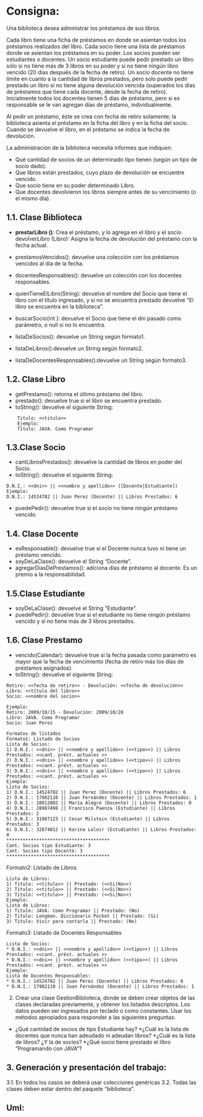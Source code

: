 # Consigna:

Una biblioteca desea administrar los préstamos de sus libros.

Cada libro tiene una ficha de préstamos en donde se asientan todos los préstamos realizados del libro. Cada socio tiene una lista de préstamos donde se asientan los préstamos en su poder. Los socios pueden ser estudiantes o docentes. Un socio estudiante puede pedir prestado un libro sólo si no tiene más de 3 libros en su poder y si no tiene ningún libro vencido (20 días después de la fecha de retiro). Un socio docente no tiene límite en cuanto a la cantidad de libros prestados, pero solo puede pedir prestado un libro si no tiene alguna devolución vencida (superados los días de préstamos que tiene cada docente, desde la fecha de retiro).
Inicialmente todos los docentes tienen 5 días de préstamo, pero si es responsable se le van agregan días de préstamo, individualmente.

Al pedir un préstamo, éste se crea con fecha de retiro solamente; la biblioteca asienta el préstamo en la ficha del libro y en la ficha del socio. Cuando se devuelve el libro, en el préstamo se indica la fecha de devolución.

La administración de la biblioteca necesita informes que indiquen:
* Qué cantidad de socios de un determinado tipo tienen (según un tipo de socio dado).
* Que libros están prestados, cuyo plazo de devolución se encuentre vencido.
* Que socio tiene en su poder determinado Libro.
* Que docentes devolvieron los libros siempre antes de su vencimiento (o el mismo día).

## 1.1. Clase Biblioteca
* **prestarLibro ()**: Crea el préstamo, y lo agrega en el libro y el socio.
devolverLibro (Libro): Asigna la fecha de devolución del préstamo con la fecha actual.

* prestamosVencidos(): devuelve una colección con los préstamos vencidos al día de la fecha.
* docentesResponsables(): devuelve un colección con los docentes responsables.
* quienTieneElLibro(String): devuelve el nombre del Socio que tiene el libro con el título ingresado, y si no se
encuentra prestado devuelve “El libro se encuentra en la biblioteca”.
* buscarSocio(int ): devuelve el Socio que tiene el dni pasado como parámetro, o null si no lo encuentra.
* listaDeSocios(): devuelve un String según formato1.
* listaDeLibros():devuelve un String según formato2.
* listaDeDocentesResponsables():devuelve un String según formato3.
## 1.2. Clase Libro
* getPrestamo(): retorna el último préstamo del libro.
* prestado(): devuelve true si el libro se encuentra prestado.
* toString(): devuelve el siguiente String:
```
    Titulo: <<titulo>>
    Ejemplo:
    Titulo: JAVA. Como Programar
```
## 1.3.Clase Socio
* cantLibrosPrestados(): devuelve la cantidad de libros en poder del Socio.
* toString(): devuelve el siguiente String:
```
D.N.I.: <<dni>> || <<nombre y apellido>> ([Docente|Estudiante])
Ejemplo:
D.N.I.: 14524782 || Juan Perez (Docente) || Libros Prestados: 6
```
* puedePedir(): devuelve true si el socio no tiene ningún préstamo vencido.
## 1.4. Clase Docente
* esResponsable(): devuelve true si el Docente nunca tuvo ni tiene un préstamo vencido.
* soyDeLaClase(): devuelve el String “Docente”.
* agregarDiasDePrestamos(): adiciona días de préstamo al docente. Es un premio a la responsabilidad.
## 1.5.Clase Estudiante
* soyDeLaClase(): devuelve el String “Estudiante”.
* puedePedir(): devuelve true si el estudiante no tiene ningún préstamo vencido y si no tiene más de 3 libros prestados.
## 1.6. Clase Prestamo
* vencido(Calendar): devuelve true si la fecha pasada como parámetro es mayor que la fecha de vencimiento (fecha de retiro más los días de préstamos asignados).
* toString(): devuelve el siguiente String:
```
Retiro: <<fecha de retiro>> - Devolución: <<fecha de devolución>>
Libro: <<título del libro>>
Socio: <<nombre del socio>>

Ejemplo:
Retiro: 2009/10/15 - Devolución: 2009/10/28
Libro: JAVA. Como Programar
Socio: Juan Perez
```
```
Formatos de listados
Formato1: Listado de Socios
Lista de Socios:
1) D.N.I.: <<dni>> || <<nombre y apellido>> (<<tipo>>) || Libros Prestados: <<cant. prést. actuales >>
2) D.N.I.: <<dni>> || <<nombre y apellido>> (<<tipo>>) || Libros Prestados: <<cant. prést. actuales >>
3) D.N.I.: <<dni>> || <<nombre y apellido>> (<<tipo>>) || Libros Prestados: <<cant. prést. actuales >>
Ejemplo:
Lista de Socios:
1) D.N.I.: 14524782 || Juan Perez (Docente) || Libros Prestados: 6
2) D.N.I.: 17982110 || Juan Fernández (Docente) || Libros Prestados: 1
3) D.N.I.: 10912002 || María Alegre (Docente) || Libros Prestados: 0
4) D.N.I.: 28987498 || Francisco Paenza (Estudiante) || Libros Prestados: 2
5) D.N.I.: 31987123 || Cesar Milstein (Estudiante) || Libros Prestados: 3
6) D.N.I.: 32874012 || Karina Leloir (Estudiante) || Libros Prestados: 0
**************************************
Cant. Socios tipo Estudiante: 3
Cant. Socios tipo Docente: 3
**************************************
```
Formato2: Listado de Libros
```
Lista de Libros:
1) Titulo: <<titulo>> || Prestado: (<<Si|No>>)
2) Titulo: <<titulo>> || Prestado: (<<Si|No>>)
3) Titulo: <<titulo>> || Prestado: (<<Si|No>>)
Ejemplo:
Lista de Libros:
1) Titulo: JAVA. Como Programar || Prestado: (No)
2) Titulo: Longman. Diccionario Pocket || Prestado: (Si)
3) Titulo: Vivir para contarla || Prestado: (No)
```
Formato3: Listado de Docentes Responsables
```
Lista de Socios:
* D.N.I.: <<dni>> || <<nombre y apellido>> (<<tipo>>) || Libros Prestados: <<cant. prést. actuales >>
* D.N.I.: <<dni>> || <<nombre y apellido>> (<<tipo>>) || Libros Prestados: <<cant. prést. actuales >>
Ejemplo:
Lista de Docentes Responsables:
* D.N.I.: 14524782 || Juan Perez (Docente) || Libros Prestados: 6
* D.N.I.: 17982110 || Juan Fernández (Docente) || Libros Prestados: 1
```
2. Crear una clase GestionBiblioteca, donde se deben crear objetos de las clases declaradas previamente, y obtener los listados descriptos. Los datos pueden ser ingresados por teclado o como constantes.
Usar los métodos apropiados para responder a las siguientes preguntas:
* ¿Qué cantidad de socios de tipo Estudiante hay?
*¿Cuál es la lista de docentes que nunca han adeudado ni adeudan libros?
*¿Cuál es la lista de libros? ¿Y la de socios?
*¿Qué socio tiene prestado el libro “Programando con JAVA”?
## 3. Generación y presentación del trabajo:
3.1. En todos los casos se deberá usar colecciones genéricas
3.2. Todas las clases deben estar dentro del paquete “biblioteca”.

## Uml:
[uml]: uml.png